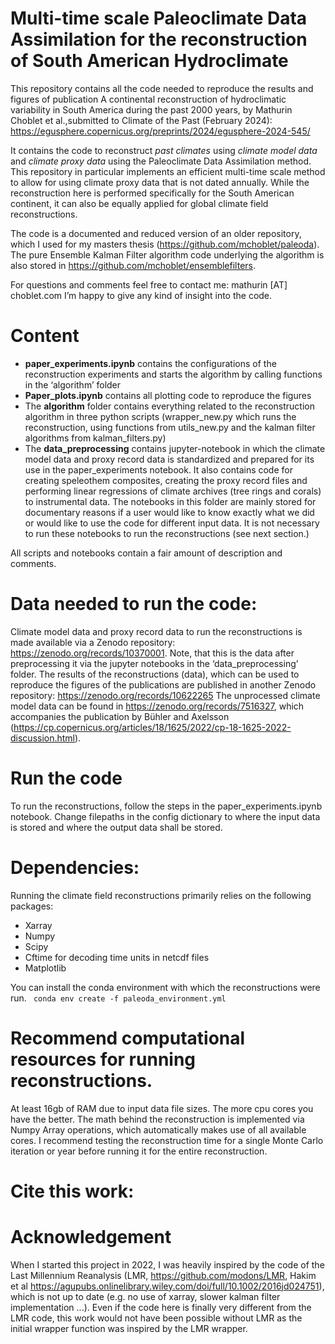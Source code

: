# Multi-time scale Paleoclimate Data Assimilation for the reconstruction of South American Hydroclimate

This repository contains all the code needed to reproduce the results and figures of publication A continental reconstruction of hydroclimatic variability in South America
during the past 2000 years, by Mathurin Choblet et al.,submitted to Climate of the Past (February 2024): https://egusphere.copernicus.org/preprints/2024/egusphere-2024-545/

It contains the code to reconstruct *past climates* using *climate model data* and *climate proxy data* using the Paleoclimate Data Assimilation method. This repository in particular implements an efficient multi-time scale method to allow for using climate proxy data that is not dated annually. While the reconstruction here is performed specifically for the South American continent, it can also be equally applied for global climate field reconstructions.

The code is a documented and reduced version of an older repository, which I used for my masters thesis (https://github.com/mchoblet/paleoda). The pure Ensemble Kalman Filter algorithm code underlying the algorithm is also stored in https://github.com/mchoblet/ensemblefilters. 

For questions and comments feel free to contact me: mathurin [AT] choblet.com
I’m happy to give any kind of insight into the code.

# Content
* **paper_experiments.ipynb** contains the configurations of the reconstruction experiments and starts the algorithm by calling functions in the ‘algorithm’ folder
* **Paper_plots.ipynb** contains all plotting code to reproduce the figures
* The **algorithm** folder contains everything related to the reconstruction algorithm in three python scripts (wrapper_new.py which runs the reconstruction, using functions from utils_new.py and the kalman filter algorithms from kalman_filters.py)
* The **data_preprocessing** contains jupyter-notebook in which the climate model data and proxy record data is standardized and prepared for its use in the paper_experiments notebook. It also contains code for creating speleothem composites, creating the proxy record files and performing linear regressions of climate archives (tree rings and corals) to instrumental data. The notebooks in this folder are mainly stored for documentary reasons if a user would like to know exactly what we did or would like to use the code for different input data. It is not necessary to run these notebooks to run the reconstructions (see next section.)


All scripts and notebooks contain a fair amount of description and comments.

# Data needed to run the code:
Climate model data and proxy record data to run the reconstructions is made available via a Zenodo repository: https://zenodo.org/records/10370001. Note, that this is the data after preprocessing it via the jupyter notebooks in the ‘data_preprocessing’ folder. 
The results of the reconstructions (data), which can be used to reproduce the figures of the publications are published in another Zenodo repository: https://zenodo.org/records/10622265
The unprocessed climate model data can be found in https://zenodo.org/records/7516327, which accompanies the publication by Bühler and Axelsson (https://cp.copernicus.org/articles/18/1625/2022/cp-18-1625-2022-discussion.html).

# Run the code
To run the reconstructions, follow the steps in the paper_experiments.ipynb notebook. Change filepaths in the config dictionary to where the input data is stored and where the output data shall be stored.

# Dependencies:
Running the climate field reconstructions primarily relies on the following packages: 
* Xarray
* Numpy
* Scipy
* Cftime for decoding time units in netcdf files
* Matplotlib

You can install the conda environment with which the reconstructions were run.
    ``` 
    conda env create -f paleoda_environment.yml
    ``` 

# Recommend computational resources for running reconstructions.
At least 16gb of RAM due to input data file sizes. The more cpu cores you have the better. The math behind the reconstruction is implemented via Numpy Array operations, which automatically makes use of all available cores.
I recommend testing the reconstruction time for a single Monte Carlo iteration or year before running it for the entire reconstruction. 

# Cite this work:

# Acknowledgement
When I started this project in 2022, I was heavily inspired by the code of the Last Millennium Reanalysis (LMR, https://github.com/modons/LMR, Hakim et al https://agupubs.onlinelibrary.wiley.com/doi/full/10.1002/2016jd024751), which is not up to date (e.g. no use of xarray, slower kalman filter implementation ...). Even if the code here is finally very different from the LMR code, this work would not have been possible without LMR as the initial wrapper function was inspired by the LMR wrapper.
